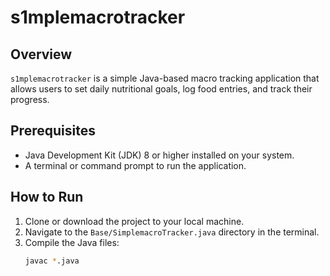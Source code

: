 # s1mplemacrotracker

## Overview
`s1mplemacrotracker` is a simple Java-based macro tracking application that allows users to set daily nutritional goals, log food entries, and track their progress.

## Prerequisites
- Java Development Kit (JDK) 8 or higher installed on your system.
- A terminal or command prompt to run the application.

## How to Run
1. Clone or download the project to your local machine.
2. Navigate to the `Base/SimplemacroTracker.java` directory in the terminal.
3. Compile the Java files:
   ```sh
   javac *.java
   ```
